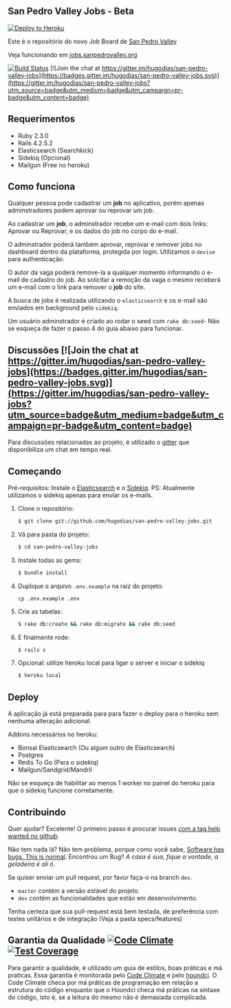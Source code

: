 San Pedro Valley Jobs - Beta
-

[![Deploy to Heroku](https://www.herokucdn.com/deploy/button.png)](https://heroku.com/deploy)

Este é o repositório do novo Job Board de [San Pedro Valley](http://jobs.sanpedrovalley.org)

Veja funcionando em [jobs.sanpedrovalley.org](http://jobs.sanpedrovalley.org)


[![Build Status](https://semaphoreci.com/api/v1/hugodias/san-pedro-valley-jobs/branches/master/badge.svg)](https://semaphoreci.com/hugodias/san-pedro-valley-jobs) [![Join the chat at https://gitter.im/hugodias/san-pedro-valley-jobs](https://badges.gitter.im/hugodias/san-pedro-valley-jobs.svg)](https://gitter.im/hugodias/san-pedro-valley-jobs?utm_source=badge&utm_medium=badge&utm_campaign=pr-badge&utm_content=badge)

## Requerimentos

- Ruby 2.3.0
- Rails 4.2.5.2
- Elasticsearch (Searchkick)
- Sidekiq (Opcional)
- Mailgun (Free no heroku)


## Como funciona

Qualquer pessoa pode cadastrar um **job** no aplicativo, porém apenas adminstradores podem aprovar ou reprovar um job.

Ao cadastrar um **job**, o adminstrador recebe um e-mail com dois links: Aprovar ou Reprovar, e os dados do job no corpo do e-mail.

O adminstrador poderá também aprovar, reprovar e remover jobs no dashboard dentro da plataforma, protegida por login. Utilizamos o `devise` para authenticação.

O autor da vaga poderá remove-la a qualquer momento informando o e-mail de cadastro do job. Ao solicitar a remoção da vaga o mesmo receberá um e-mail com o link para remover o **job** do site.

A busca de jobs é realizada utilizando o `elasticsearch` e os e-mail são enviados em background pelo `sidekiq`.

Um usuário adminstrador é criado ao rodar o seed com `rake db:seed`- Não se esqueça de fazer o passo 4 do guia abaixo para funcionar.


## Discussões [![Join the chat at https://gitter.im/hugodias/san-pedro-valley-jobs](https://badges.gitter.im/hugodias/san-pedro-valley-jobs.svg)](https://gitter.im/hugodias/san-pedro-valley-jobs?utm_source=badge&utm_medium=badge&utm_campaign=pr-badge&utm_content=badge)

Para discussões relacionadas ao projeto, é utilizado o [gitter](https://gitter.im/hugodias/san-pedro-valley-jobs) que disponibiliza um chat em tempo real.

## Começando

Pré-requisitos: Instale o [Elasticsearch](https://www.elastic.co/products/elasticsearch) e o [Sidekiq](https://github.com/mperham/sidekiq). PS: Atualmente utilizamos o sidekiq apenas para enviar os e-mails.


1. Clone o repositório:

    ```sh
    $ git clone git://github.com/hugodias/san-pedro-valley-jobs.git
    ```
2. Vá para pasta do projeto:

    ```sh
    $ cd san-pedro-valley-jobs
    ```

3. Instale todas as gems:

    ```sh
    $ bundle install
    ```

4. Duplique o arquivo `.env.example` na raiz do projeto:

    ````
    cp .env.example .env
    ````

5. Crie as tabelas:

    ```sh
    $ rake db:create && rake db:migrate && rake db:seed
    ```

6. E finalmente rode:

    ```sh
    $ rails s
    ```

7. Opcional: utilize heroku local para ligar o server e iniciar o sidekiq

    ```sh
    $ heroku local
    ```

## Deploy

A aplicação já está preparada para para fazer o deploy para o heroku sem nenhuma alteração adicional.

Addons necessários no heroku:
* Bonsai Elasticsearch (Ou algum outro de Elasticsearch)
* Postgres
* Redis To Go (Para o sidekiq)
* Mailgun/Sandgrid/Mandril

Não se esqueça de habilitar ao menos 1 worker no painel do heroku para que o sidekiq funcione corretamente.

## Contribuindo

Quer ajudar? Excelente! O primeiro passo é procurar issues [com a tag help wanted no github](https://github.com/hugodias/san-pedro-valley-jobs/labels/help%20wanted).

Não tem nada lá? Não tem problema, porque como você sabe, [Software has bugs. This is normal](https://m.signalvnoise.com/software-has-bugs-this-is-normal-f64761a262ca#.9e469ys8y). Encontrou um Bug? *A casa é sua, fique a vontade, a geladeira é ali ó*.

Se quiser enviar um pull request, por favor faça-o na branch `dev`.

* `master` contém a versão estável do projeto.
* `dev` contém as funcionalidades que estão em desenvolvimento.

Tenha certeza que sua pull-request está bem testada, de preferência com testes unitários e de integração (Veja a pasta specs/features)

## Garantia da Qualidade [![Code Climate](https://codeclimate.com/github/hugodias/san-pedro-valley-jobs/badges/gpa.svg)](https://codeclimate.com/github/hugodias/san-pedro-valley-jobs) [![Test Coverage](https://codeclimate.com/github/hugodias/san-pedro-valley-jobs/badges/coverage.svg)](https://codeclimate.com/github/hugodias/san-pedro-valley-jobs/coverage)

Para garantir a qualidade, é utilizado um guia de estilos, boas práticas e má praticas. Essa garantia é monitorada pelo [Code Climate](https://codeclimate.com) e pelo [houndci](http://houndci.com). O Code Climate checa por má práticas de programação em relação a estrutura do código enquanto que o Houndci checa má práticas na sintaxe do código, isto é, se a leitura do mesmo não é demasiada complicada.
